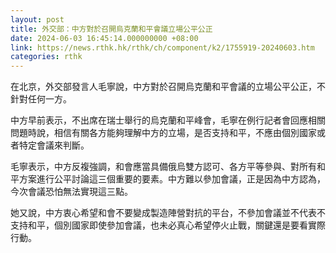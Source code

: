 ```yaml
---
layout: post
title: 外交部：中方對於召開烏克蘭和平會議立場公平公正
date: 2024-06-03 16:45:14.000000000 +08:00
link: https://news.rthk.hk/rthk/ch/component/k2/1755919-20240603.htm
categories: rthk
---
```


在北京，外交部發言人毛寧說，中方對於召開烏克蘭和平會議的立場公平公正，不針對任何一方。

中方早前表示，不出席在瑞士舉行的烏克蘭和平峰會，毛寧在例行記者會回應相關問題時說，相信有關各方能夠理解中方的立場，是否支持和平，不應由個別國家或者特定會議來判斷。

毛寧表示，中方反複強調，和會應當具備俄烏雙方認可、各方平等參與、對所有和平方案進行公平討論這三個重要的要素。中方難以參加會議，正是因為中方認為，今次會議恐怕無法實現這三點。

她又說，中方衷心希望和會不要變成製造陣營對抗的平台，不參加會議並不代表不支持和平，個別國家即使參加會議，也未必真心希望停火止戰，關鍵還是要看實際行動。
